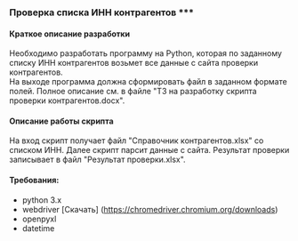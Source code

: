 ### Проверка списка ИНН контрагентов ***

#### Краткое описание разработки

Необходимо разработать программу на Python, которая по заданному списку ИНН 
контрагентов возьмет все данные с сайта проверки контрагентов.  
На выходе программа должна сформировать файл в заданном формате полей. 
Полное описание см. в файле "ТЗ на разработку скрипта проверки контрагентов.docx".  

#### Описание работы скрипта
На вход скрипт получает файл "Справочник контрагентов.xlsx" со списком ИНН. Далее скрипт парсит данные с сайта. 
Результат проверки записывает в файл "Результат проверки.xlsx".

#### Требования:
- python 3.x
- webdriver [Скачать] (https://chromedriver.chromium.org/downloads)
- openpyxl
- datetime



